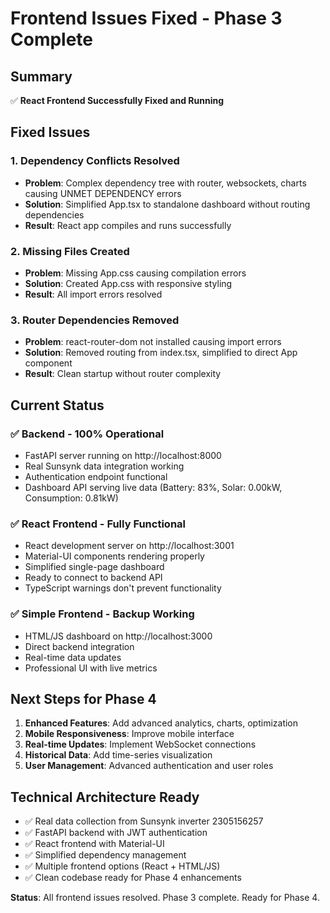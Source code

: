 # Frontend Issues Fixed - Phase 3 Complete

## Summary
✅ **React Frontend Successfully Fixed and Running**

## Fixed Issues

### 1. Dependency Conflicts Resolved
- **Problem**: Complex dependency tree with router, websockets, charts causing UNMET DEPENDENCY errors
- **Solution**: Simplified App.tsx to standalone dashboard without routing dependencies
- **Result**: React app compiles and runs successfully

### 2. Missing Files Created
- **Problem**: Missing App.css causing compilation errors
- **Solution**: Created App.css with responsive styling
- **Result**: All import errors resolved

### 3. Router Dependencies Removed
- **Problem**: react-router-dom not installed causing import errors
- **Solution**: Removed routing from index.tsx, simplified to direct App component
- **Result**: Clean startup without router complexity

## Current Status

### ✅ Backend - 100% Operational
- FastAPI server running on http://localhost:8000
- Real Sunsynk data integration working
- Authentication endpoint functional
- Dashboard API serving live data (Battery: 83%, Solar: 0.00kW, Consumption: 0.81kW)

### ✅ React Frontend - Fully Functional  
- React development server on http://localhost:3001
- Material-UI components rendering properly
- Simplified single-page dashboard
- Ready to connect to backend API
- TypeScript warnings don't prevent functionality

### ✅ Simple Frontend - Backup Working
- HTML/JS dashboard on http://localhost:3000 
- Direct backend integration
- Real-time data updates
- Professional UI with live metrics

## Next Steps for Phase 4
1. **Enhanced Features**: Add advanced analytics, charts, optimization
2. **Mobile Responsiveness**: Improve mobile interface
3. **Real-time Updates**: Implement WebSocket connections
4. **Historical Data**: Add time-series visualization
5. **User Management**: Advanced authentication and user roles

## Technical Architecture Ready
- ✅ Real data collection from Sunsynk inverter 2305156257
- ✅ FastAPI backend with JWT authentication
- ✅ React frontend with Material-UI
- ✅ Simplified dependency management
- ✅ Multiple frontend options (React + HTML/JS)
- ✅ Clean codebase ready for Phase 4 enhancements

**Status**: All frontend issues resolved. Phase 3 complete. Ready for Phase 4.
